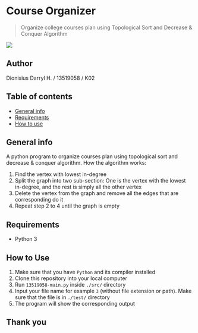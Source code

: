 # Course Organizer
> Organize college courses plan using Topological Sort and Decrease &amp; Conquer Algorithm

![](https://img.shields.io/badge/Made%20with-Python-blue)

## Author
Dionisius Darryl H. / 13519058 / K02
         
## Table of contents
* [General info](#general-info)
* [Requirements](#requirements)
* [How to use](#how-to-use)

## General info
A python program to organize courses plan using topological sort and decrease &amp; conquer algorithm.
How the algorithm works:
1. Find the vertex with lowest in-degree
2. Split the graph into two sub-section: One is the vertex with the lowest in-degree, and the rest is simply all the other vertex
3. Delete the vertex from the graph and remove all the edges that are corresponding do it
4. Repeat step 2 to 4 until the graph is empty

## Requirements
* Python 3

## How to Use
1. Make sure that you have ```Python``` and its compiler installed
2. Clone this repository into your local computer
3. Run ```13519058-main.py``` inside ```./src/``` directory
4. Input your file name for example ```3``` (without file extension or path). Make sure that the file is in ```./test/``` directory
5. The program will show the corresponding output

## Thank you
